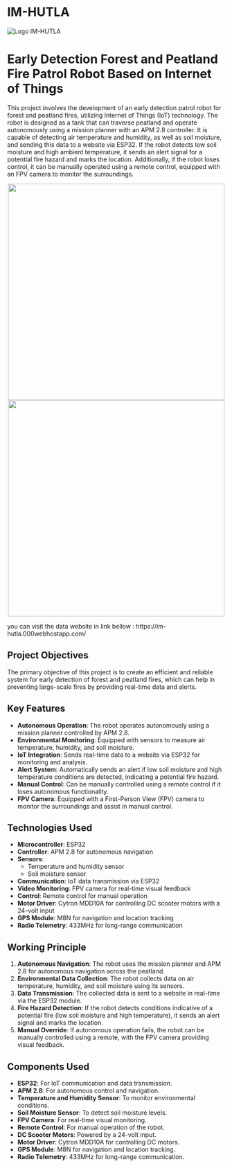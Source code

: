 # IM-HUTLA
![Logo IM-HUTLA](https://github.com/arutafusain/IM-HUTLA/assets/98148350/8e2c833c-b20a-46b9-9c62-37ff46338bb3)
# Early Detection Forest and Peatland Fire Patrol Robot Based on Internet of Things

This project involves the development of an early detection patrol robot for forest and peatland fires, utilizing Internet of Things (IoT) technology. The robot is designed as a tank that can traverse peatland and operate autonomously using a mission planner with an APM 2.8 controller. It is capable of detecting air temperature and humidity, as well as soil moisture, and sending this data to a website via ESP32. If the robot detects low soil moisture and high ambient temperature, it sends an alert signal for a potential fire hazard and marks the location. Additionally, if the robot loses control, it can be manually operated using a remote control, equipped with an FPV camera to monitor the surroundings.
<p align="center">
  <img src="https://github.com/arutafusain/IM-HUTLA/assets/98148350/15350168-41e8-42f3-9d2b-cc7b90c6d842" width="500"/>
   <img src="https://github.com/arutafusain/IM-HUTLA/assets/98148350/af9de26f-8cbe-4656-9ed7-ba7993c72d9e" width="500"/>
</p>
you can visit the data website in link bellow : 
https://im-hutla.000webhostapp.com/

## Project Objectives

The primary objective of this project is to create an efficient and reliable system for early detection of forest and peatland fires, which can help in preventing large-scale fires by providing real-time data and alerts.

## Key Features

- **Autonomous Operation**: The robot operates autonomously using a mission planner controlled by APM 2.8.
- **Environmental Monitoring**: Equipped with sensors to measure air temperature, humidity, and soil moisture.
- **IoT Integration**: Sends real-time data to a website via ESP32 for monitoring and analysis.
- **Alert System**: Automatically sends an alert if low soil moisture and high temperature conditions are detected, indicating a potential fire hazard.
- **Manual Control**: Can be manually controlled using a remote control if it loses autonomous functionality.
- **FPV Camera**: Equipped with a First-Person View (FPV) camera to monitor the surroundings and assist in manual control.

## Technologies Used

- **Microcontroller**: ESP32
- **Controller**: APM 2.8 for autonomous navigation
- **Sensors**: 
  - Temperature and humidity sensor
  - Soil moisture sensor
- **Communication**: IoT data transmission via ESP32
- **Video Monitoring**: FPV camera for real-time visual feedback
- **Control**: Remote control for manual operation
- **Motor Driver**: Cytron MDD10A for controlling DC scooter motors with a 24-volt input
- **GPS Module**: M8N for navigation and location tracking
- **Radio Telemetry**: 433MHz for long-range communication

## Working Principle

1. **Autonomous Navigation**: The robot uses the mission planner and APM 2.8 for autonomous navigation across the peatland.
2. **Environmental Data Collection**: The robot collects data on air temperature, humidity, and soil moisture using its sensors.
3. **Data Transmission**: The collected data is sent to a website in real-time via the ESP32 module.
4. **Fire Hazard Detection**: If the robot detects conditions indicative of a potential fire (low soil moisture and high temperature), it sends an alert signal and marks the location.
5. **Manual Override**: If autonomous operation fails, the robot can be manually controlled using a remote, with the FPV camera providing visual feedback.

## Components Used

- **ESP32**: For IoT communication and data transmission.
- **APM 2.8**: For autonomous control and navigation.
- **Temperature and Humidity Sensor**: To monitor environmental conditions.
- **Soil Moisture Sensor**: To detect soil moisture levels.
- **FPV Camera**: For real-time visual monitoring.
- **Remote Control**: For manual operation of the robot.
- **DC Scooter Motors**: Powered by a 24-volt input.
- **Motor Driver**: Cytron MDD10A for controlling DC motors.
- **GPS Module**: M8N for navigation and location tracking.
- **Radio Telemetry**: 433MHz for long-range communication.
